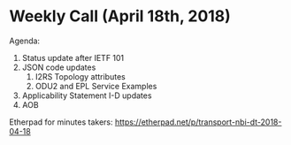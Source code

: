 # Weekly Call (April 18th, 2018)

Agenda:

1) Status update after IETF 101
2) JSON code updates
   1) I2RS Topology attributes
   2) ODU2 and EPL Service Examples
3) Applicability Statement I-D updates
4) AOB

Etherpad for minutes takers: https://etherpad.net/p/transport-nbi-dt-2018-04-18
